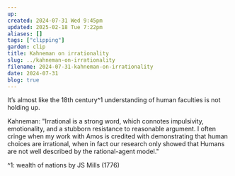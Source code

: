 ```yaml
---
up: 
created: 2024-07-31 Wed 9:45pm
updated: 2025-02-18 Tue 7:22pm
aliases: []
tags: ["clipping"]
garden: clip
title: Kahneman on irrationality
slug: ../kahneman-on-irrationality
filename: 2024-07-31-kahneman-on-irrationality
date: 2024-07-31
blog: true
---
```

It’s almost like the 18th century^1 understanding of human faculties is not holding up.

Kahneman: "Irrational is a strong word, which connotes impulsivity, emotionality, and a stubborn resistance to reasonable argument. I often cringe when my work with Amos is credited with demonstrating that human choices are irrational, when in fact our research only showed that Humans are not well described by the rational-agent model."

^1: wealth of nations by JS Mills (1776)